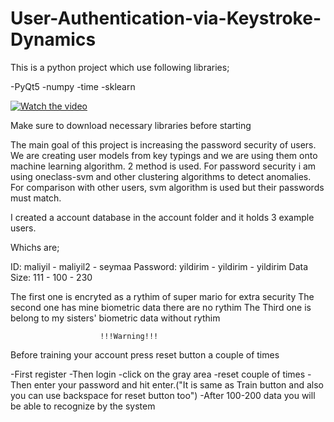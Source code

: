 # User-Authentication-via-Keystroke-Dynamics

This is a python project which use following libraries;

-PyQt5
-numpy
-time
-sklearn



[![Watch the video](https://img.youtube.com/vi/KlrqhiuypZk/maxresdefault.jpg)](https://youtu.be/KlrqhiuypZk)


Make sure to download necessary libraries before starting 


The main goal of this project is increasing the password security of users.
We are creating user models from key typings and we are using them onto machine learning algorithm.
2 method is used.
For password security i am using oneclass-svm and other clustering algorithms to detect anomalies.
For comparison with other users, svm algorithm is used but their passwords must match.


I created a account database in the account folder and it holds 3 example users.

Whichs are;

ID:        maliyil  - maliyil2 - seymaa
Password:  yildirim - yildirim - yildirim
Data Size: 111      - 100      - 230

The first one is encryted as a rythim of super mario for extra security
The second one has mine biometric data there are no rythim
The Third one is belong to my sisters' biometric data without rythim 

                        !!!Warning!!!
Before training your account press reset button a couple of times


-First register
-Then login
-click on the gray area
-reset couple of times
-Then enter your password and hit enter.("It is same as Train button and also you can use backspace for reset button too")
-After 100-200 data you will be able to recognize by the system





